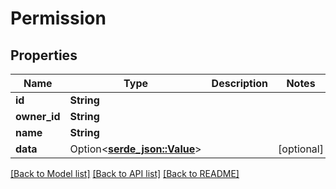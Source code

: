 # Permission

## Properties

Name | Type | Description | Notes
------------ | ------------- | ------------- | -------------
**id** | **String** |  | 
**owner_id** | **String** |  | 
**name** | **String** |  | 
**data** | Option<[**serde_json::Value**](.md)> |  | [optional]

[[Back to Model list]](../README.md#documentation-for-models) [[Back to API list]](../README.md#documentation-for-api-endpoints) [[Back to README]](../README.md)


